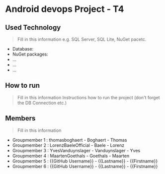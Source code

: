 # Android devops Project - T4

## Used Technology
> Fill in this information e.g. SQL Server, SQL Lite, NuGet pacetc.
- Database:
- NuGet packages:
 - ...
 - ...
 - ...

## How to run
> Fill in this information
Instructions how to run the project (don't forget the DB Connection etc.)

## Members
> Fill in this information
- Groupmember 1 : thomasboghaert - Boghaert - Thomas
- Groupmember 2 : LorenzBaeleOfficial - Baele - Lorenz
- Groupmember 3 : YvesVanduynslager - Vanduynslager - Yves
- Groupmember 4 : MaartenGoethals - Goethals - Maarten
- Groupmember 5 : {{GitHub Username}} - {{Lastname}} - {{Firstname}}
- Groupmember 6 : {{GitHub Username}} - {{Lastname}} - {{Firstname}}
